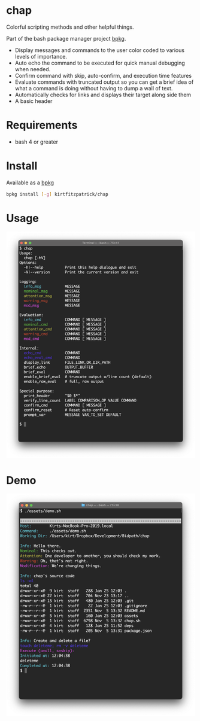 # chap

Colorful scripting methods and other helpful things.

Part of the bash package manager project [bpkg](https://github.com/bpkg/bpkg).

- Display messages and commands to the user color coded to various levels of 
  importance.
- Auto echo the command to be executed for quick manual debugging when needed.
- Confirm command with skip, auto-confirm, and execution time features
- Evaluate commands with truncated output so you can get a brief idea of what 
  a command is doing without having to dump a wall of text.
- Automatically checks for links and displays their target along side them
- A basic header


# Requirements
- bash 4 or greater

# Install

Available as a [bpkg](https://github.com/bpkg/bpkg)
```sh
bpkg install [-g] kirtfitzpatrick/chap
```

# Usage
![Help message](./assets/help.png "chap -h")

# Demo

![Demo script](./assets/demo.png "./assets/demo.sh")
